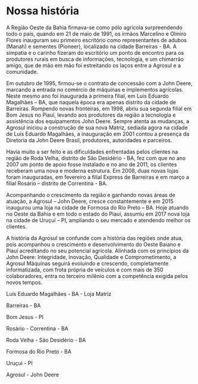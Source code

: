 <!-- TITLE: Nossa história -->
<!-- SUBTITLE: Nossa história -->

# Nossa história

A Região Oeste da Bahia firmava-se como pólo agrícola surpreendendo todo o país, quando em 21 de maio de 1991, os irmãos Marcelino e Olmiro Flores inauguram seu primeiro escritório como representantes de adubos (Manah) e sementes (Pioneer), localizado na cidade Barreiras - BA. A simpatia e o carinho fizeram do escritório um ponto de encontro para os produtores rurais em busca de informações, tecnologia, e um chimarrão amigo, que de mão em mão foi estreitando os laços entre a Agrosul e a comunidade.

Em outubro de 1995, firmou-se o contrato de concessão com a John Deere, marcando a entrada no comércio de máquinas e implementos agrícolas. Neste mesmo ano foi inaugurada a primeira filial, em Luis Eduardo Magalhães – BA, que naquela época era apenas distrito da cidade de Barreiras. Rompendo novas fronteiras, em 1998, abriu sua segunda filial em Bom Jesus no Piauí, levando aos produtores da região a tecnologia e assistência dos equipamentos John Deere. Sempre atenta as mudanças, a Agrosul iniciou a construção de sua nova Matriz, sediada agora na cidade de Luis Eduardo Magalhães, a inauguração em 2001 contou a presença da Diretoria da John Deere Brasil, produtores, autoridades e parceiros.

Havia muito a ser feito e as dificuldades enfrentadas pelos clientes na região de Roda Velha, distrito de São Desidério - BA, fez com que no ano 2007 um ponto de apoio fosse instalado e no ano de 2011, os clientes receberam uma nova e moderna estrutura. Em 2008, duas novas lojas foram inauguradas, em fevereiro a filial Express de Barreiras e em março a filial Rosário – distrito de Correntina - BA. 

Acompanhando o crescimento da região e ganhando novas áreas de atuação, a Agrosul – John Deere, cresce constantemente e em 2015 inaugurou uma loja na cidade de Formosa do Rio Preto – BA. Hoje atuando no Oeste da Bahia e em todo o estado do Piauí, assumiu em 2017 nova loja na cidade de Uruçuí – PI, ampliando o seu mercado e atendendo melhor os clientes.

A história da Agrosul se confunde com a história das regiões onde atua, pois acompanhou o crescimento e desenvolvimento do Oeste Baiano e Piauí acreditando no seu potencial agrícola. Alinhada com os princípios da John Deere: Integridade, Inovação, Qualidade e Comprometimento, a Agrosul Máquinas seguirá evoluindo e crescendo, completamente informatizada, com frota própria de veículos e com mais de 350 colaboradores, entra no terceiro milênio com a competência exigida pelos novos tempos.

 

Luís Eduardo Magalhães - BA - Loja Matriz



Barreiras - BA



Bom Jesus - PI



Rosário - Correntina - BA



Roda Velha - São Desidério - BA



Formosa do Rio Preto - BA



Uruçui - PI



 

Agrosul - John Deere
